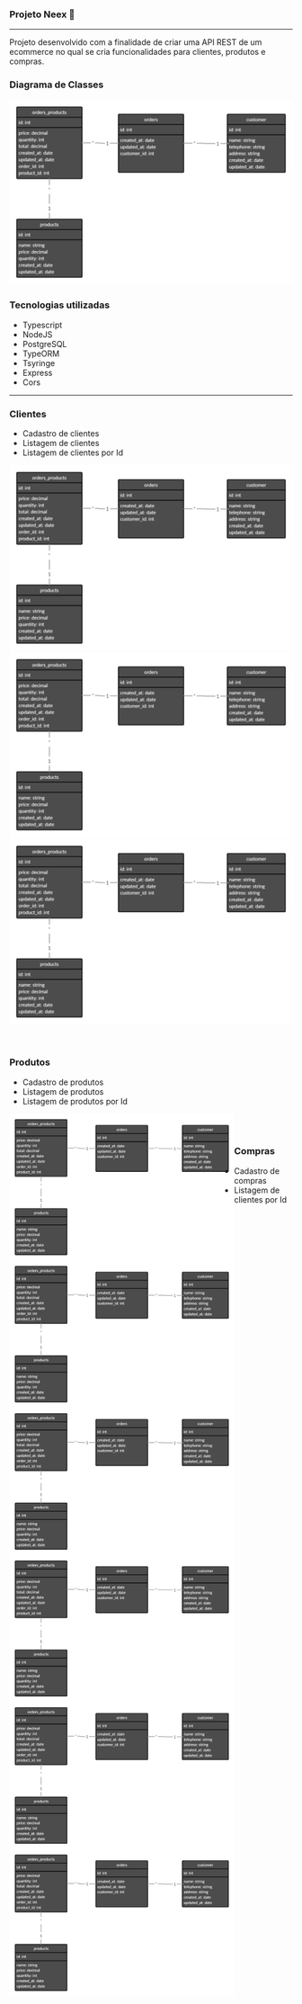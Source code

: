 ### Projeto Neex 🔨

<hr>

Projeto desenvolvido com a finalidade de criar uma API REST de um ecommerce no qual se cria funcionalidades para clientes, produtos e compras.

### Diagrama de Classes

  ![picture](imgs/class-diagram.png)

### Tecnologias utilizadas
  - Typescript
  - NodeJS
  - PostgreSQL
  - TypeORM
  - Tsyringe
  - Express
  - Cors

<hr>

### Clientes
  - Cadastro de clientes
  - Listagem de clientes
  - Listagem de clientes por Id

  ![picture](imgs/class-diagram.png)
  ![picture](imgs/class-diagram.png)
  ![picture](imgs/class-diagram.png)


  <br />

### Produtos
  - Cadastro de produtos
  - Listagem de produtos
  - Listagem de produtos por Id

  <img align="left" alt="clientes" width="400px" src="imgs/class-diagram.png" />
  <img align="left" alt="clientes" width="400px" src="imgs/class-diagram.png" />
  <img align="left" alt="clientes" width="400px" src="imgs/class-diagram.png" />



  <br />
  <br />

### Compras
  - Cadastro de compras
  - Listagem de clientes por Id

  <img align="left" alt="clientes" width="400px" src="imgs/class-diagram.png" />
  <img align="left" alt="clientes" width="400px" src="imgs/class-diagram.png" />
  <img align="left" alt="clientes" width="400px" src="imgs/class-diagram.png" />



  <br />





